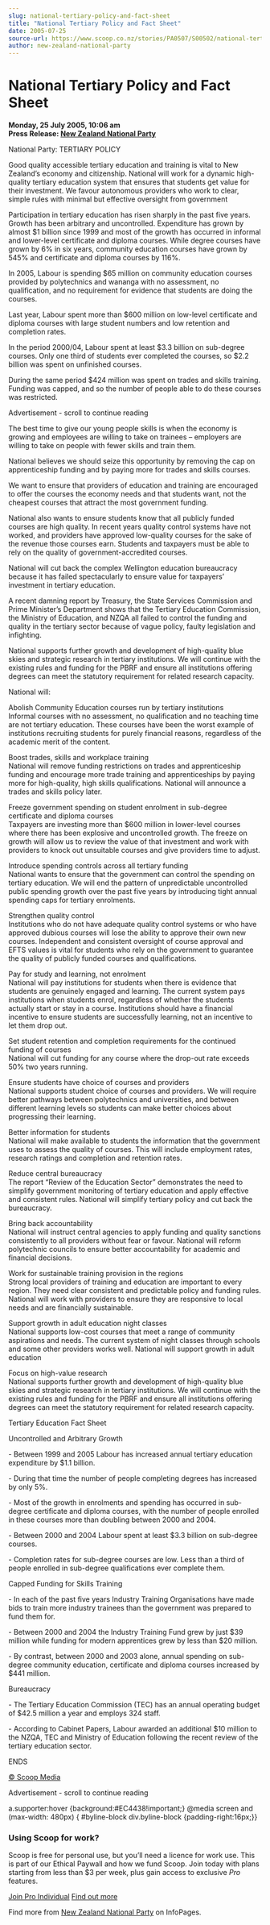 ```yaml
---
slug: national-tertiary-policy-and-fact-sheet
title: "National Tertiary Policy and Fact Sheet"
date: 2005-07-25
source-url: https://www.scoop.co.nz/stories/PA0507/S00502/national-tertiary-policy-and-fact-sheet.htm
author: new-zealand-national-party
---
```

National Tertiary Policy and Fact Sheet
=======================================

**Monday, 25 July 2005, 10:06 am**  
**Press Release: [New Zealand National Party](https://info.scoop.co.nz/New_Zealand_National_Party)**

National Party: TERTIARY POLICY

Good quality accessible tertiary education and training is vital to New Zealand’s economy and citizenship. National will work for a dynamic high-quality tertiary education system that ensures that students get value for their investment. We favour autonomous providers who work to clear, simple rules with minimal but effective oversight from government

Participation in tertiary education has risen sharply in the past five years. Growth has been arbitrary and uncontrolled. Expenditure has grown by almost $1 billion since 1999 and most of the growth has occurred in informal and lower-level certificate and diploma courses. While degree courses have grown by 6% in six years, community education courses have grown by 545% and certificate and diploma courses by 116%.

In 2005, Labour is spending $65 million on community education courses provided by polytechnics and wananga with no assessment, no qualification, and no requirement for evidence that students are doing the courses.

Last year, Labour spent more than $600 million on low-level certificate and diploma courses with large student numbers and low retention and completion rates.

In the period 2000/04, Labour spent at least $3.3 billion on sub-degree courses. Only one third of students ever completed the courses, so $2.2 billion was spent on unfinished courses.

During the same period $424 million was spent on trades and skills training. Funding was capped, and so the number of people able to do these courses was restricted.

Advertisement - scroll to continue reading





The best time to give our young people skills is when the economy is growing and employees are willing to take on trainees – employers are willing to take on people with fewer skills and train them.

National believes we should seize this opportunity by removing the cap on apprenticeship funding and by paying more for trades and skills courses.

We want to ensure that providers of education and training are encouraged to offer the courses the economy needs and that students want, not the cheapest courses that attract the most government funding.

National also wants to ensure students know that all publicly funded courses are high quality. In recent years quality control systems have not worked, and providers have approved low-quality courses for the sake of the revenue those courses earn. Students and taxpayers must be able to rely on the quality of government-accredited courses.

National will cut back the complex Wellington education bureaucracy because it has failed spectacularly to ensure value for taxpayers’ investment in tertiary education.

A recent damning report by Treasury, the State Services Commission and Prime Minister’s Department shows that the Tertiary Education Commission, the Ministry of Education, and NZQA all failed to control the funding and quality in the tertiary sector because of vague policy, faulty legislation and infighting.

National supports further growth and development of high-quality blue skies and strategic research in tertiary institutions. We will continue with the existing rules and funding for the PBRF and ensure all institutions offering degrees can meet the statutory requirement for related research capacity.

  
National will:

Abolish Community Education courses run by tertiary institutions  
Informal courses with no assessment, no qualification and no teaching time are not tertiary education. These courses have been the worst example of institutions recruiting students for purely financial reasons, regardless of the academic merit of the content.

Boost trades, skills and workplace training  
National will remove funding restrictions on trades and apprenticeship funding and encourage more trade training and apprenticeships by paying more for high-quality, high skills qualifications. National will announce a trades and skills policy later.

Freeze government spending on student enrolment in sub-degree certificate and diploma courses  
Taxpayers are investing more than $600 million in lower-level courses where there has been explosive and uncontrolled growth. The freeze on growth will allow us to review the value of that investment and work with providers to knock out unsuitable courses and give providers time to adjust.

Introduce spending controls across all tertiary funding  
National wants to ensure that the government can control the spending on tertiary education. We will end the pattern of unpredictable uncontrolled public spending growth over the past five years by introducing tight annual spending caps for tertiary enrolments.

Strengthen quality control  
Institutions who do not have adequate quality control systems or who have approved dubious courses will lose the ability to approve their own new courses. Independent and consistent oversight of course approval and EFTS values is vital for students who rely on the government to guarantee the quality of publicly funded courses and qualifications.

  
Pay for study and learning, not enrolment  
National will pay institutions for students when there is evidence that students are genuinely engaged and learning. The current system pays institutions when students enrol, regardless of whether the students actually start or stay in a course. Institutions should have a financial incentive to ensure students are successfully learning, not an incentive to let them drop out.

Set student retention and completion requirements for the continued funding of courses  
National will cut funding for any course where the drop-out rate exceeds 50% two years running.

Ensure students have choice of courses and providers  
National supports student choice of courses and providers. We will require better pathways between polytechnics and universities, and between different learning levels so students can make better choices about progressing their learning.

Better information for students  
National will make available to students the information that the government uses to assess the quality of courses. This will include employment rates, research ratings and completion and retention rates.

  
Reduce central bureaucracy  
The report “Review of the Education Sector” demonstrates the need to simplify government monitoring of tertiary education and apply effective and consistent rules. National will simplify tertiary policy and cut back the bureaucracy.

  
Bring back accountability  
National will instruct central agencies to apply funding and quality sanctions consistently to all providers without fear or favour. National will reform polytechnic councils to ensure better accountability for academic and financial decisions.

Work for sustainable training provision in the regions  
Strong local providers of training and education are important to every region. They need clear consistent and predictable policy and funding rules. National will work with providers to ensure they are responsive to local needs and are financially sustainable.

  
Support growth in adult education night classes  
National supports low-cost courses that meet a range of community aspirations and needs. The current system of night classes through schools and some other providers works well. National will support growth in adult education

  
Focus on high-value research  
National supports further growth and development of high-quality blue skies and strategic research in tertiary institutions. We will continue with the existing rules and funding for the PBRF and ensure all institutions offering degrees can meet the statutory requirement for related research capacity.

Tertiary Education Fact Sheet

Uncontrolled and Arbitrary Growth

\- Between 1999 and 2005 Labour has increased annual tertiary education expenditure by $1.1 billion.

\- During that time the number of people completing degrees has increased by only 5%.

\- Most of the growth in enrolments and spending has occurred in sub-degree certificate and diploma courses, with the number of people enrolled in these courses more than doubling between 2000 and 2004.

\- Between 2000 and 2004 Labour spent at least $3.3 billion on sub-degree courses.

\- Completion rates for sub-degree courses are low. Less than a third of people enrolled in sub-degree qualifications ever complete them.

Capped Funding for Skills Training

\- In each of the past five years Industry Training Organisations have made bids to train more industry trainees than the government was prepared to fund them for.

\- Between 2000 and 2004 the Industry Training Fund grew by just $39 million while funding for modern apprentices grew by less than $20 million.

\- By contrast, between 2000 and 2003 alone, annual spending on sub-degree community education, certificate and diploma courses increased by $441 million.

Bureaucracy

\- The Tertiary Education Commission (TEC) has an annual operating budget of $42.5 million a year and employs 324 staff.

\- According to Cabinet Papers, Labour awarded an additional $10 million to the NZQA, TEC and Ministry of Education following the recent review of the tertiary education sector.

ENDS

[© Scoop Media](http://www.scoop.co.nz/about/terms.html)  

Advertisement - scroll to continue reading



a.supporter:hover {background:#EC4438!important;} @media screen and (max-width: 480px) { #byline-block div.byline-block {padding-right:16px;}}

### Using Scoop for work?

Scoop is free for personal use, but you’ll need a licence for work use. This is part of our Ethical Paywall and how we fund Scoop. Join today with plans starting from less than $3 per week, plus gain access to exclusive _Pro_ features.  
  
[Join Pro Individual](https://pro.scoop.co.nz/Individual/?from=ProIn24) [Find out more](https://pro.scoop.co.nz/using-scoop-for-work/?from=ProIn24)

Find more from [New Zealand National Party](https://info.scoop.co.nz/New_Zealand_National_Party) on InfoPages.